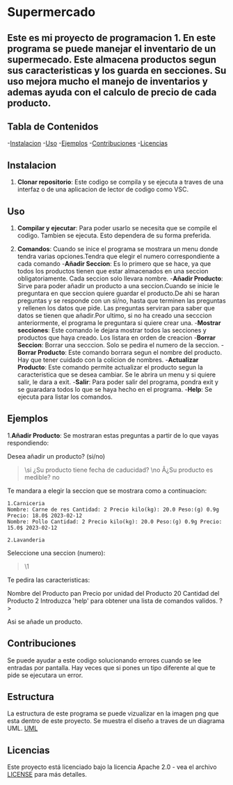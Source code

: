 # Supermercado
## Este es mi proyecto de programacion 1. En este programa se puede manejar el inventario de un supermecado. Este almacena productos segun sus caracteristicas y los guarda en secciones. Su uso mejora mucho el manejo de inventarios y ademas ayuda con el calculo de precio de cada producto.

## Tabla de Contenidos

-[Instalacion](#instalacion)
-[Uso](#uso)
-[Ejemplos](#ejemplos)
-[Contribuciones](#contribuciones)
-[Licencias](#licencias)

## Instalacion
1. **Clonar repositorio**: 
Este codigo se compila y se ejecuta a traves de una interfaz o de una aplicacion de lector de codigo como VSC.

## Uso
1. **Compilar y ejecutar**:
Para poder usarlo se necesita que se compile el codigo. Tambien se ejecuta. Esto dependera de su forma preferida.

2. **Comandos**:
Cuando se inice el programa se mostrara un menu donde tendra varias opciones.Tendra que elegir el numero correspondiente a cada comando
    -**Añadir Seccion**: Es lo primero que se hace, ya que todos los productos tienen que estar almacenados en una seccion obligatoriamente. Cada seccion solo llevara nombre.
    -**Añadir Producto**: Sirve para poder añadir un producto a una seccion.Cuando se inicie le preguntara en que seccion quiere guardar el producto.De ahi se haran preguntas y se responde con un si/no, hasta que terminen las preguntas y rellenen los datos que pide. Las preguntas serviran para saber que datos se tienen que añadir.Por ultimo, si no ha creado una secccion anteriormente, el programa le preguntara si quiere crear una.
    -**Mostrar secciones**: Este comando le dejara mostrar todos las secciones y productos que haya creado. Los listara en orden de creacion
    -**Borrar Seccion**: Borrar una secccion. Solo se pedira el numero de la seccion.
    -**Borrar Producto**: Este comando borrara segun el nombre del producto. Hay que tener cuidado con la colicion de nombres.
    -**Actualizar Producto**: Este comando permite actualizar el producto segun la caracteristica que se desea cambiar. Se le abrira un menu y si quiere salir, le dara a exit.
    -**Salir**: Para poder salir del programa, pondra exit y se guaradara todos lo que se haya hecho en el programa.
    -**Help**: Se ejecuta para listar los comandos.

## Ejemplos

1.**Añadir Producto**: 
Se mostraran estas preguntas a partir de lo que vayas respondiendo:

Desea añadir un producto? (si/no)
>\si
¿Su producto tiene fecha de caducidad?
>\no
Â¿Su producto es medible?
no

Te mandara a elegir la seccion que se mostrara como a continuacion:

    1.Carniceria
    Nombre: Carne de res Cantidad: 2 Precio kilo(kg): 20.0 Peso:(g) 0.9g Precio: 18.0$ 2023-02-12
    Nombre: Pollo Cantidad: 2 Precio kilo(kg): 20.0 Peso:(g) 0.9g Precio: 15.0$ 2023-02-12

    2.Lavanderia

Seleccione una seccion (numero):
>\1

Te pedira las caracteristicas:

Nombre del Producto
pan
Precio por unidad del Producto
20
Cantidad del Producto
2
Introduzca 'help' para obtener una lista de comandos validos.
?>

Asi se añade un producto.

## Contribuciones

Se puede ayudar a este codigo solucionando errores cuando se lee entradas por pantalla. Hay veces que si pones un tipo diferente al que te pide se ejecutara un error.

## Estructura

La estructura de este programa se puede vizualizar en la imagen png que esta dentro de este proyecto. Se muestra el diseño a traves de un diagrama UML. [UML](UML.png)

## Licencias

Este proyecto está licenciado bajo la licencia Apache 2.0 - vea el archivo [LICENSE](LICENSE) para más detalles.

